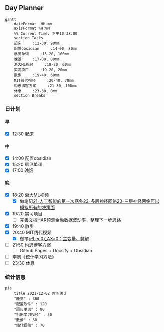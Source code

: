 ## Day Planner
```mermaid
gantt
    dateFormat  HH-mm
    axisFormat %H:%M
    %% Current Time: 下午10:38:00
    section Tasks
    起床     :12-30, 90mm
    配置obsidian     :14-00, 80mm
    扇贝单词     :15-20, 100mm
    晚饭     :17-00, 80mm
    浙大ML视频     :18-20, 60mm
    实习项目     :19-20, 20mm
    散步     :19-40, 60mm
    MIT线代视频     :20-40, 70mm
    构思博客方案     :21-50, 100mm
    休息     :23-30, 0mm
    section Breaks

```

### 日计划

#### 早

- [x] 12:30 起床

#### 中

- [x] 14:00 配置obsidian
- [x] 15:20 扇贝单词
- [x] 17:00 晚饭

#### 晚

- [x] 18:20 浙大ML视频
	- [x] 做笔记[21-人工智能的第一次寒冬](21-人工智能的第一次寒冬.md)[22-多层神经网络](22-多层神经网络.md)[23-三层神经网络可以模拟所有的决策面](23-三层神经网络可以模拟所有的决策面.md)
- [x] 19:20 实习项目
	- [ ] 完善文档[HAR预测金融数据波动率](HAR预测金融数据波动率.md)，整理下一步思路
- [x] 19:40 散步
- [x] 20:40 MIT线代视频
	- [x] 做笔记[Lec07_AX=0：主变量、特解](Lec07_AX=0：主变量、特解.md)
- [ ] 21:50 构思博客方案
	- [ ] Github Pages + Docsify + Obsidian
- [ ] 李航《统计学习方法》
- [ ] 23:30 休息

### 统计信息

```mermaid
pie
	title 2021-12-02 时间统计
	"睡觉" : 360
	"配置软件" : 120
	"扇贝单词" : 80
	"机器学习视频" : 50
	"散步" : 60
	"线代视频" : 70
	
```
